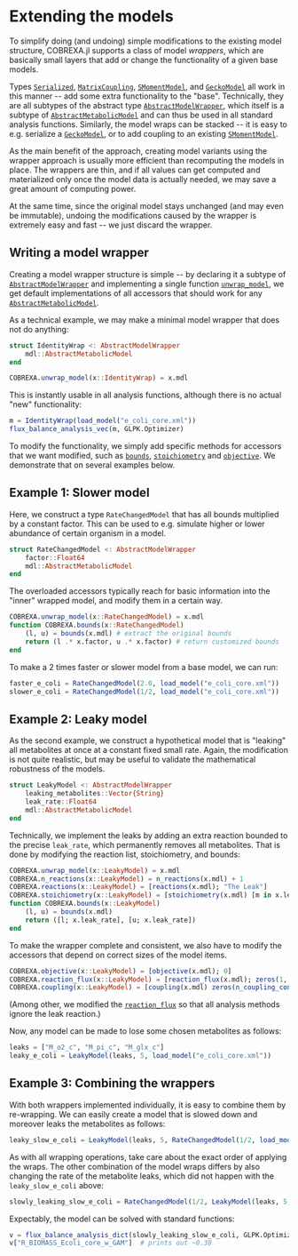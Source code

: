 
# Extending the models

To simplify doing (and undoing) simple modifications to the existing model
structure, COBREXA.jl supports a class of model _wrappers_, which are basically
small layers that add or change the functionality of a given base models.

Types [`Serialized`](@ref), [`MatrixCoupling`](@ref), [`SMomentModel`](@ref), and
[`GeckoModel`](@ref) all work in this manner -- add some extra functionality to
the "base". Technically, they are all subtypes of the abstract type
[`AbstractModelWrapper`](@ref), which itself is a subtype of [`AbstractMetabolicModel`](@ref)
and can thus be used in all standard analysis functions.  Similarly, the model
wraps can be stacked -- it is easy to e.g. serialize a [`GeckoModel`](@ref), or
to add coupling to an existing [`SMomentModel`](@ref).

As the main benefit of the approach, creating model variants using the wrapper
approach is usually more efficient than recomputing the models in place. The
wrappers are thin, and if all values can get computed and materialized only once
the model data is actually needed, we may save a great amount of computing
power.

At the same time, since the original model stays unchanged (and may even be
immutable), undoing the modifications caused by the wrapper is extremely easy
and fast -- we just discard the wrapper.

## Writing a model wrapper

Creating a model wrapper structure is simple -- by declaring it a subtype of
[`AbstractModelWrapper`](@ref) and implementing a single function
[`unwrap_model`](@ref), we get default implementations of all accessors that
should work for any [`AbstractMetabolicModel`](@ref).

As a technical example, we may make a minimal model wrapper that does not do
anything:

```julia
struct IdentityWrap <: AbstractModelWrapper
    mdl::AbstractMetabolicModel
end

COBREXA.unwrap_model(x::IdentityWrap) = x.mdl
```

This is instantly usable in all analysis functions, although there is no
actual "new" functionality:

```julia
m = IdentityWrap(load_model("e_coli_core.xml"))
flux_balance_analysis_vec(m, GLPK.Optimizer)
```

To modify the functionality, we simply add specific methods for accessors that
we want modified, such as [`bounds`](@ref), [`stoichiometry`](@ref) and
[`objective`](@ref). We demonstrate that on several examples below.

## Example 1: Slower model

Here, we construct a type `RateChangedModel` that has all bounds multiplied by
a constant factor. This can be used to e.g. simulate higher or lower abundance
of certain organism in a model.

```julia
struct RateChangedModel <: AbstractModelWrapper
    factor::Float64
    mdl::AbstractMetabolicModel
end
```

The overloaded accessors typically reach for basic information into the "inner"
wrapped model, and modify them in a certain way.

```julia
COBREXA.unwrap_model(x::RateChangedModel) = x.mdl
function COBREXA.bounds(x::RateChangedModel)
    (l, u) = bounds(x.mdl) # extract the original bounds
    return (l .* x.factor, u .* x.factor) # return customized bounds
end
```

To make a 2 times faster or slower model from a base model, we can run:
```julia
faster_e_coli = RateChangedModel(2.0, load_model("e_coli_core.xml"))
slower_e_coli = RateChangedModel(1/2, load_model("e_coli_core.xml"))
```

## Example 2: Leaky model

As the second example, we construct a hypothetical model that is "leaking" all
metabolites at once at a constant fixed small rate. Again, the modification is
not quite realistic, but may be useful to validate the mathematical robustness
of the models.

```julia
struct LeakyModel <: AbstractModelWrapper
    leaking_metabolites::Vector{String}
    leak_rate::Float64
    mdl::AbstractMetabolicModel
end
```

Technically, we implement the leaks by adding an extra reaction bounded to the
precise `leak_rate`, which permanently removes all metabolites. That is done by
modifying the reaction list, stoichiometry, and bounds:

```julia
COBREXA.unwrap_model(x::LeakyModel) = x.mdl
COBREXA.n_reactions(x::LeakyModel) = n_reactions(x.mdl) + 1
COBREXA.reactions(x::LeakyModel) = [reactions(x.mdl); "The Leak"]
COBREXA.stoichiometry(x::LeakyModel) = [stoichiometry(x.mdl) [m in x.leaking_metabolites ? -1.0 : 0.0 for m = metabolites(x.mdl)]]
function COBREXA.bounds(x::LeakyModel)
    (l, u) = bounds(x.mdl)
    return ([l; x.leak_rate], [u; x.leak_rate])
end
```

To make the wrapper complete and consistent, we also have to modify the
accessors that depend on correct sizes of the model items.

```julia
COBREXA.objective(x::LeakyModel) = [objective(x.mdl); 0]
COBREXA.reaction_flux(x::LeakyModel) = [reaction_flux(x.mdl); zeros(1, n_reactions(x.mdl))]
COBREXA.coupling(x::LeakyModel) = [coupling(x.mdl) zeros(n_coupling_constraints(x.mdl))]
```
(Among other, we modified the [`reaction_flux`](@ref) so that all analysis
methods ignore the leak reaction.)

Now, any model can be made to lose some chosen metabolites as follows:
```julia
leaks = ["M_o2_c", "M_pi_c", "M_glx_c"]
leaky_e_coli = LeakyModel(leaks, 5, load_model("e_coli_core.xml"))
```

## Example 3: Combining the wrappers

With both wrappers implemented individually, it is easy to combine them by
re-wrapping. We can easily create a model that is slowed down and moreover
leaks the metabolites as follows:
```julia
leaky_slow_e_coli = LeakyModel(leaks, 5, RateChangedModel(1/2, load_model("e_coli_core.xml")))
```

As with all wrapping operations, take care about the exact order of applying
the wraps. The other combination of the model wraps differs by also changing
the rate of the metabolite leaks, which did not happen with the
`leaky_slow_e_coli` above:
```julia
slowly_leaking_slow_e_coli = RateChangedModel(1/2, LeakyModel(leaks, 5, load_model("e_coli_core.xml")))
```

Expectably, the model can be solved with standard functions:
```julia
v = flux_balance_analysis_dict(slowly_leaking_slow_e_coli, GLPK.Optimizer)
v["R_BIOMASS_Ecoli_core_w_GAM"]  # prints out ~0.38
```
